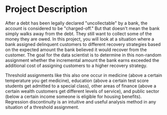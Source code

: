 # Project Description

After a debt has been legally declared "uncollectable" by a bank, the account is considered to be "charged-off." But that doesn't mean the bank simply walks away from the debt. They still want to collect some of the money they are owed. In this project, you will look at a situation where a bank assigned delinquent customers to different recovery strategies based on the expected amount the bank believed it would recover from the customer. The goal for the data scientist is to determine in this non-random assignment whether the incremental amount the bank earns exceeded the additional cost of assigning customers to a higher recovery strategy.

Threshold assignments like this also one occur in medicine (above a certain temperature you get medicine), education (above a certain test score students get admitted to a special class), other areas of finance (above a certain wealth customers get different levels of service), and public sector (below a certain income someone is eligible for housing benefits). Regression discontinuity is an intuitive and useful analysis method in any situation of a threshold assignment.